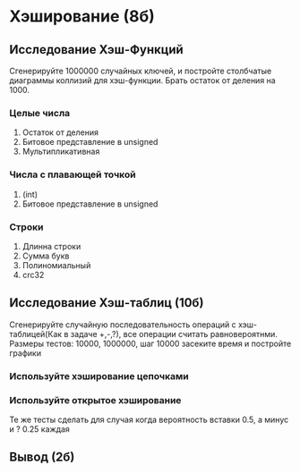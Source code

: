 # Хэширование (8б)

## Исследование Хэш-Функций
Сгенерируйте 1000000 случайных ключей, и постройте столбчатые диаграммы коллизий для хэш-функции.
Брать остаток от деления на 1000.

### Целые числа
1) Остаток от деления
2) Битовое представление в unsigned
3) Мультипликативная

### Числа с плавающей точкой
1) (int)
2) Битовое представление в unsigned
### Строки
1) Длинна строки
2) Сумма букв
3) Полиномиальный
4) crc32

## Исследование Хэш-таблиц (10б)

Сгенерируйте случайную последовательность операций с хэш-таблицей(Как в задаче +,-,?), все операции считать равновероятнми.
Размеры тестов: 10000, 1000000, шаг 10000 засеките время и постройте графики

### Используйте хэширование цепочками
### Используйте открытое хэширование

Те же тесты сделать для случая когда вероятность вставки 0.5, а минус и ? 0.25 каждая

## Вывод (2б)
